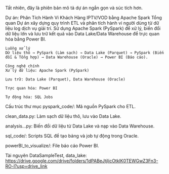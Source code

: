 Tất nhiên, đây là phiên bản mô tả dự án ngắn gọn và súc tích hơn.

Dự án: Phân Tích Hành Vi Khách Hàng IPTV/VOD bằng Apache Spark
Tổng quan
    Dự án xây dựng quy trình ETL và phân tích hành vi người dùng từ dữ liệu log dịch vụ giải trí. Sử dụng Apache Spark (PySpark) để xử lý, biến đổi dữ liệu lớn và lưu trữ        kết quả vào Data Lake/Data Warehouse để trực quan hóa bằng Power BI.

    Luồng xử lý
    Dữ liệu thô → PySpark (Làm sạch) → Data Lake (Parquet) → PySpark (Biến đổi & Tổng hợp) → Data Warehouse (Oracle) → Power BI (Báo cáo).

    Công nghệ chính
    Xử lý dữ liệu: Apache Spark (PySpark)

    Lưu trữ: Data Lake (Parquet), Data Warehouse (Oracle)

    Trực quan hóa: Power BI

    Tự động hóa: SQL Jobs

Cấu trúc thư mục
  pyspark_code/: Mã nguồn PySpark cho ETL.

  clean_data.py: Làm sạch dữ liệu thô, lưu vào Data Lake.

  analysis...py: Biến đổi dữ liệu từ Data Lake và nạp vào Data Warehouse.

  sql_code/: Scripts SQL để tạo bảng và job tự động trong Oracle.

  powerBI_to_visualize/: File báo cáo Power BI.

Tài nguyên
  DataSampleTest, data_lake: https://drive.google.com/drive/folders/1dPABeJtjlicOtklK0TEWGwZ3Fn3-RO-l?usp=drive_link
